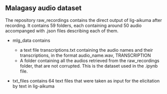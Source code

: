 ## Malagasy audio dataset

The repository raw_recordings contains the direct output of lig-aikuma after recording. It contains 59 folders, each containing around 50 audio accompanged with .json files describing each of them. 


- mlg_data contains 
	- a text file transcriptions.txt containing the audio names and their transcriptions, in the format 
		audio_name.wav, TRANSCRIPTION
	- A folder containing all the audios retrieved from the raw_recordings folder, that are not corrupted. This is the dataset used in the .ipynb file. 

- txt_files contains 64 text files that were taken as input for the elicitation by text in lig-aikuma



